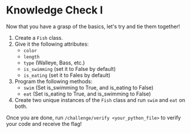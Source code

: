 # Knowledge Check I

Now that you have a grasp of the basics, let's try and tie them together!

1. Create a `Fish` class.
2. Give it the following attributes:
	- `color`
	- `length`
	- `type` (Walleye, Bass, etc.)
	- `is_swimming` (set it to False by default)
	- `is_eating` (set it to Fales by default)
3. Program the following methods:
	- `swim` (Set is_swimming to True, and is_eating to False)
	- `eat` (Set is_eating to True, and is_swimming to False)
4. Create two unique instances of the `Fish` class and run `swim` and `eat` on both.

Once you are done, run `/challenge/verify <your_python_file>` to verify your code and receive the flag!